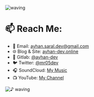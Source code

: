 ![waving](https://capsule-render.vercel.app/api?type=waving&height=90&color=gradient)


# 📫 Reach Me:
- 📧 Email: ayhan.saral.dev@gmail.com  
- 🌐 Blog & Site: [ayhan-dev.online](https://blog.ayhan-dev.online)  
- 🐙 Gitlab: [@ayhan-dev](https://gitlab.com/ayhan-dev)  
- 🐦 Twitter: [@mr05dev](https://twitter.com/mr05dev)  
- 🎧 SoundCloud: [My Music](https://on.soundcloud.com/ndgmEQjy1VKwpWqN9)  
- 📺 YouTube: [My Channel](https://www.youtube.com/@ayhan-dev)

![♪ waving](https://capsule-render.vercel.app/api?type=waving&height=90&section=footer)

 
